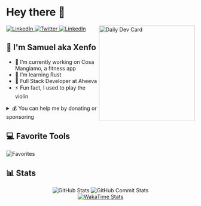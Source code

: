 # Hey there 👋

<div align="left">
  <a href="https://linkedin.com/in/samuel-corsi-house" target="_blank" rel="noreferrer">
    <img
      src="https://img.shields.io/badge/LinkedIn-%230077B5.svg?logo=linkedin&logoColor=white&style=for-the-badge"
      alt="LinkedIn"
    />
  </a>
  <a href="https://twitter.com/xenfodev" target="_blank" rel="noreferrer">
    <img
      src="https://img.shields.io/badge/Twitter-%231DA1F2.svg?logo=Twitter&logoColor=white&style=for-the-badge"
      alt="Twitter"
    />
  </a>
  <a href="https://stackoverflow.com/users/12584990" target="_blank" rel="noreferrer">
    <img
      src="https://img.shields.io/badge/-Stackoverflow-FE7A16?logo=stack-overflow&logoColor=white&style=for-the-badge"
      alt="LinkedIn"
    />
  </a>

  <a href="https://app.daily.dev/Xenfo" target="_blank" rel="noreferrer">
    <img
      src="https://api.daily.dev/devcards/58a19e7d8d2346238ec398d4ed088232.png"
      alt="Daily Dev Card"
      width="256"
      align="right"
    />
  </a>
</div>

## 💫 I'm Samuel aka Xenfo

- 🔭 I’m currently working on Cosa Mangiamo, a fitness app
- 🌱 I’m learning Rust
- 🏢 Full Stack Developer at Aheeva
- ⚡ Fun fact, I used to play the violin

<details>
  <summary>💰 You can help me by donating or sponsoring</summary>

  [![Ko-Fi](https://img.shields.io/badge/Ko--fi-F16061?style=for-the-badge&logo=ko-fi&logoColor=white)](https://ko-fi.com/xenfo)
  [![Github Sponsors](https://img.shields.io/badge/sponsor-30363D?style=for-the-badge&logo=GitHub-Sponsors&logoColor=#EA4AAA)](https://github.com/sponsors/Xenfo)
</details>

## 💻 Favorite Tools

![Favorites](https://skillicons.dev/icons?i=typescript,rust,go,prisma,nextjs,tailwind,docker,vercel)

## 📊 Stats

<div align="center">
  <img
    src="https://github-readme-stats.vercel.app/api?username=Xenfo&hide_border=true&include_all_commits=true&count_private=true&show_icons=true&bg_color=222436&text_color=c8d3f5&icon_color=86e1fc&title_color=82aaff&border_radius=10"
    alt="GitHub Stats"
  />
  <img
    src="https://github-readme-streak-stats.herokuapp.com/?user=Xenfo&hide_border=true&background=222436&currStreakNum=c8d3f5&sideNums=c8d3f5&currStreakLabel=c8d3f5&sideLabels=c8d3f5&ring=82aaff&fire=86e1fc&dates=a9b8e8&border_radius=10"
    alt="GitHub Commit Stats"
  />
</div>
<div align="center">
  <a href="https://wakatime.com/@Xenfo" target="_blank" rel="noreferrer">
    <img
      src="https://github-readme-stats.vercel.app/api/wakatime?username=Xenfo&langs_count=5&hide_border=true&bg_color=222436&text_color=c8d3f5&title_color=82aaff&border_radius=10"
      alt="WakaTime Stats"
    />
  </a>
</div>
